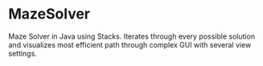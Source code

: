 # MazeSolver
Maze Solver in Java using Stacks. Iterates through every possible solution and visualizes most efficient path through complex GUI with several view settings.

